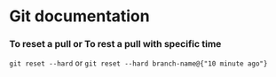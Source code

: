 # Git documentation
### To reset a pull or To rest a pull with specific time
`git reset --hard`
or
`git reset --hard branch-name@{"10 minute ago"}`

